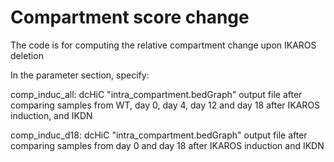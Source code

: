 Compartment score change
=============================

The code is for computing the relative compartment change upon IKAROS deletion

In the parameter section, specify:

comp_induc_all: dcHiC "intra_compartment.bedGraph" output file after comparing samples from WT, day 0, day 4, day 12 and day 18 after IKAROS induction, and IKDN

comp_induc_d18: dcHiC "intra_compartment.bedGraph" output file after comparing samples from day 0 and day 18 after IKAROS induction and IKDN

